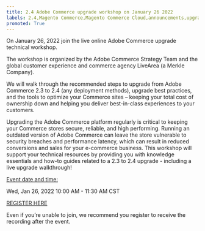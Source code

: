 ```yaml
---
title: 2.4 Adobe Commerce upgrade workshop on January 26 2022
labels: 2.4,Magento Commerce,Magento Commerce Cloud,announcements,upgrade,webinar,Adobe Commerce,cloud infrastructure,on-premises
promoted: True
---
```


On January 26, 2022 join the live online Adobe Commerce upgrade technical workshop.

The workshop is organized by the Adobe Commerce Strategy Team and the global customer experience and commerce agency LiveArea (a Merkle Company).

We will walk through the recommended steps to upgrade from Adobe Commerce 2.3 to 2.4 (any deployment methods), upgrade best practices, and the tools to optimize your Commerce sites – keeping your total cost of ownership down and helping you deliver best-in-class experiences to your customers. 

Upgrading the Adobe Commerce platform regularly is critical to keeping your Commerce stores secure, reliable, and high performing. Running an outdated version of Adobe Commerce can leave the store vulnerable to security breaches and performance latency, which can result in reduced conversions and sales for your e-commerce business. This workshop will support your technical resources by providing you with knowledge essentials and how-to guides related to a 2.3 to 2.4 upgrade - including a live upgrade walkthrough!

<ins>Event date and time:</ins>

Wed, Jan 26, 2022 10:00 AM - 11:30 AM CST

[REGISTER HERE](https://register.gotowebinar.com/register/6951278956217776911)

Even if you’re unable to join, we recommend you register to receive the recording after the event.
